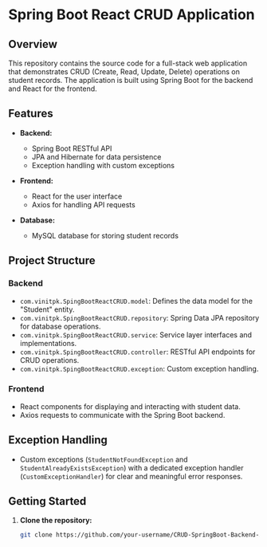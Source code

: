 # Spring Boot React CRUD Application

## Overview

This repository contains the source code for a full-stack web application that demonstrates CRUD (Create, Read, Update, Delete) operations on student records. The application is built using Spring Boot for the backend and React for the frontend.

## Features

- **Backend:**
  - Spring Boot RESTful API
  - JPA and Hibernate for data persistence
  - Exception handling with custom exceptions

- **Frontend:**
  - React for the user interface
  - Axios for handling API requests

- **Database:**
  - MySQL database for storing student records

## Project Structure

### Backend

- `com.vinitpk.SpingBootReactCRUD.model`: Defines the data model for the "Student" entity.
- `com.vinitpk.SpingBootReactCRUD.repository`: Spring Data JPA repository for database operations.
- `com.vinitpk.SpingBootReactCRUD.service`: Service layer interfaces and implementations.
- `com.vinitpk.SpingBootReactCRUD.controller`: RESTful API endpoints for CRUD operations.
- `com.vinitpk.SpingBootReactCRUD.exception`: Custom exception handling.

### Frontend

- React components for displaying and interacting with student data.
- Axios requests to communicate with the Spring Boot backend.

## Exception Handling

- Custom exceptions (`StudentNotFoundException` and `StudentAlreadyExistsException`) with a dedicated exception handler (`CustomExceptionHandler`) for clear and meaningful error responses.

## Getting Started

1. **Clone the repository:**
   ```bash
   git clone https://github.com/your-username/CRUD-SpringBoot-Backend-Application.git

